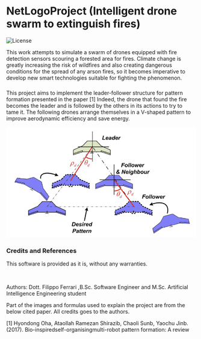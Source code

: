 # NetLogoProject (Intelligent drone swarm to extinguish fires)
 ![License](https://badgen.net/badge/license/GPL-3.0/red?icon=github)

<p>This work attempts to simulate a swarm of drones equipped with    fire detection sensors scouring a forested area for fires. 
Climate change is greatly increasing the risk of wildfires and also creating dangerous conditions for the spread of any arson fires, so it becomes imperative to develop new smart technologies suitable for fighting the phenomenon.</b></p>

### 
This project aims to implement the leader-follower structure for pattern formation presented in the paper [1]
Indeed, the drone that found the fire becomes the leader and is followed by the others in its actions to try to tame it. 
The following drones arrange themselves in a V-shaped pattern to improve aerodynamic efficiency and save energy.

![leader-follower structure](https://github.com/ferrarifilippo/netlogo_project/blob/main/images/v-shape.png)

 ### Credits and References 
 <p>This software is provided as it is, without any warranties.</p> 
<br/>
<p>Authors: Dott. Filippo Ferrari ,B.Sc. Software Engineer and M.Sc. Artificial Intelligence Engineering student</p>

Part of the images and formulas used to explain the project are from the below cited paper. All credits goes to the authors.

[1] Hyondong Oha, Ataollah Ramezan Shirazib, Chaoli Sunb, Yaochu Jinb. (2017). Bio-inspiredself-organisingmulti-robot pattern formation: A review 

